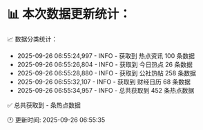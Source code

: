 📊 本次数据更新统计：
==========================

📈 数据分类统计：
- 2025-09-26 06:55:24,997 - INFO - 获取到 热点资讯 100 条数据
- 2025-09-26 06:55:26,804 - INFO - 获取到 今日热点 26 条数据
- 2025-09-26 06:55:28,880 - INFO - 获取到 公社热帖 258 条数据
- 2025-09-26 06:55:32,107 - INFO - 获取到 财经日历 68 条数据
- 2025-09-26 06:55:34,957 - INFO - 总共获取到 452 条热点数据

✅ 总共获取到 - 条热点数据

🕐 更新时间: 2025-09-26 06:55:35
